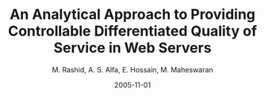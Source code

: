 ---
author: "M. Rashid, A. S. Alfa, E. Hossain, M. Maheswaran"
title: "An Analytical Approach to Providing Controllable Differentiated Quality of Service in Web Servers"
journal: "IEEE Transactions on Parallel and Distributed Systems"
location: "Vol. 16, No. 11, pp. 1022-1033"
date: 2005-11-01
---
